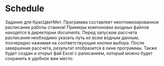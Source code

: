 # Schedule
Задание для КрасЦветМет.
Программа составляет неоптимизированное расписание работы станков! Примеры компоновки входных файлов находятся в директории documents.
Перед запуском рассчета расписания необходимо указать путь ко всем водным данным, поочередно нажимая на соответствующие кнопки выбора.
После завершения рассчета, результат отобразится в окне программы. Также будет создан и открыт фай Excel с раписанием, который можно
будет сохранить в удобное вам место.
